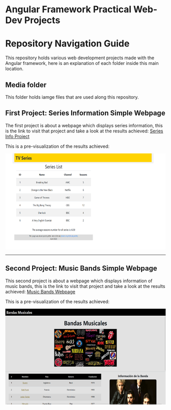 # Angular Framework Practical Web-Dev Projects

# Repository Navigation Guide

This repository holds various web development projects made with the Angular framework, here is an explanation of each folder inside this main location.

## Media folder

This folder holds iamge files that are used along this repository.

## First Project: Series Information Simple Webpage

The first project is about a webpage which displays series information, this is the link to visit that project and take a look at the results achieved: [Series Info Project](https://github.com/fai-aher/Angular-Practice-Projects/tree/main/seriesInfo_website)

This is a pre-visualization of the results achieved:

<img src="https://github.com/fai-aher/Angular-Practice-Projects/blob/main/media/results_images/angularResult1.png" alt="Results in Series Info Project" width="600px" height="300px" />

___

## Second Project: Music Bands Simple Webpage

This second project is about a webpage which displays information of music bands, this is the link to visit that project and take a look at the results achieved: [Music Bands Webpage](https://github.com/fai-aher/Angular-Practice-Projects/tree/main/musicBands_WebPage)

This is a pre-visualization of the results achieved:

<div style="position: relative; text-align: center;">
  <img src="https://github.com/fai-aher/Angular-Practice-Projects/blob/main/media/results_images/musicBands1.png" alt="Results 1" width="600px" height="300px" />
  <p style="position: absolute; top: 50%; left: 50%; transform: translate(-50%, -50%); font-style: italic; font-weight: bold;">
    Results image #1
  </p>
</div>
